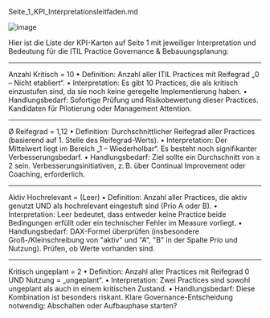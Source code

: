 Seite_1_KPI_Interpretationsleitfaden.md


![image](https://github.com/user-attachments/assets/34d1ef94-8a32-41c4-bdaa-547dfab37327)


Hier ist die Liste der KPI-Karten auf Seite 1 mit jeweiliger Interpretation und Bedeutung für die ITIL Practice Governance & Bebauungsplanung:
________________________________________
Anzahl Kritisch = 10
•	Definition: Anzahl aller ITIL Practices mit Reifegrad „0 – Nicht etabliert“.
•	Interpretation: Es gibt 10 Practices, die als kritisch einzustufen sind, da sie noch keine geregelte Implementierung haben.
•	Handlungsbedarf: Sofortige Prüfung und Risikobewertung dieser Practices. Kandidaten für Pilotierung oder Management Attention.
________________________________________
Ø Reifegrad = 1,12
•	Definition: Durchschnittlicher Reifegrad aller Practices (basierend auf 1. Stelle des Reifegrad-Werts).
•	Interpretation: Der Mittelwert liegt im Bereich „1 – Wiederholbar“. Es besteht noch signifikanter Verbesserungsbedarf.
•	Handlungsbedarf: Ziel sollte ein Durchschnitt von ≥ 2 sein. Verbesserungsinitiativen, z. B. über Continual Improvement oder Coaching, erforderlich.
________________________________________
Aktiv Hochrelevant = (Leer)
•	Definition: Anzahl aller Practices, die aktiv genutzt UND als hochrelevant eingestuft sind (Prio A oder B).
•	Interpretation: Leer bedeutet, dass entweder keine Practice beide Bedingungen erfüllt oder ein technischer Fehler im Measure vorliegt.
•	Handlungsbedarf: DAX-Formel überprüfen (insbesondere Groß-/Kleinschreibung von "aktiv" und "A", "B" in der Spalte Prio und Nutzung). Prüfen, ob Werte vorhanden sind.
________________________________________
Kritisch ungeplant = 2
•	Definition: Anzahl aller Practices mit Reifegrad 0 UND Nutzung = „ungeplant“.
•	Interpretation: Zwei Practices sind sowohl ungeplant als auch in einem kritischen Zustand.
•	Handlungsbedarf: Diese Kombination ist besonders riskant. Klare Governance-Entscheidung notwendig: Abschalten oder Aufbauphase starten?
